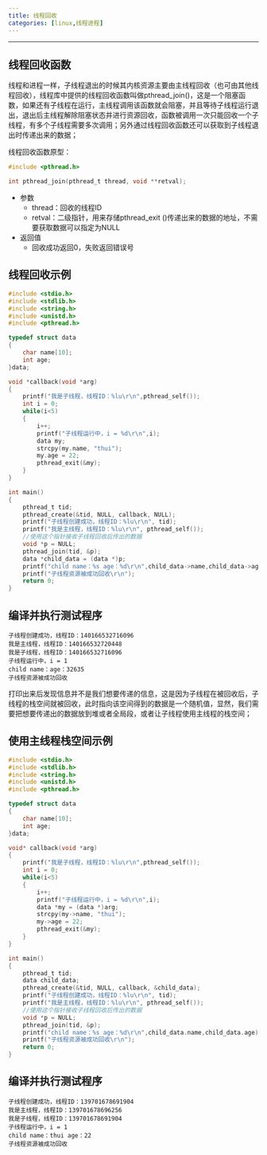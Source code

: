 ```yaml
---
title: 线程回收
categories: [linux,线程进程]
---
```


--------------

## 线程回收函数

线程和进程一样，子线程退出的时候其内核资源主要由主线程回收（也可由其他线程回收），线程库中提供的线程回收函数叫做pthread_join()，这是一个阻塞函数，如果还有子线程在运行，主线程调用该函数就会阻塞，并且等待子线程运行退出，退出后主线程解除阻塞状态并进行资源回收，函数被调用一次只能回收一个子线程，有多个子线程需要多次调用；另外通过线程回收函数还可以获取到子线程退出时传递出来的数据；

线程回收函数原型：

~~~c
#include <pthread.h>

int pthread_join(pthread_t thread, void **retval);
~~~

- 参数
  - thread：回收的线程ID
  - retval：二级指针，用来存储pthread_exit ()传递出来的数据的地址，不需要获取数据可以指定为NULL
- 返回值
  - 回收成功返回0，失败返回错误号

## 线程回收示例

~~~c
#include <stdio.h>
#include <stdlib.h>
#include <string.h>
#include <unistd.h>
#include <pthread.h>

typedef struct data
{
    char name[10];
    int age;
}data;

void *callback(void *arg)
{
    printf("我是子线程，线程ID：%lu\r\n",pthread_self());
    int i = 0;
    while(i<5)
    {
        i++;
        printf("子线程运行中，i = %d\r\n",i);
        data my;
        strcpy(my.name, "thui");
        my.age = 22;
        pthread_exit(&my);
    }
}

int main()
{
    pthread_t tid;
    pthread_create(&tid, NULL, callback, NULL);
    printf("子线程创建成功，线程ID：%lu\r\n", tid);
    printf("我是主线程，线程ID：%lu\r\n", pthread_self());
    //使用这个指针接收子线程回收后传出的数据
    void *p = NULL;
    pthread_join(tid, &p);
    data *child_data = (data *)p;
    printf("child name：%s age：%d\r\n",child_data->name,child_data->age);
    printf("子线程资源被成功回收\r\n");
    return 0;
}
~~~

## 编译并执行测试程序

~~~shell
子线程创建成功，线程ID：140166532716096
我是主线程，线程ID：140166532720448
我是子线程，线程ID：140166532716096
子线程运行中，i = 1
child name：age：32635
子线程资源被成功回收
~~~

打印出来后发现信息并不是我们想要传递的信息，这是因为子线程在被回收后，子线程的栈空间就被回收，此时指向该空间得到的数据是一个随机值，显然，我们需要把想要传递出的数据放到堆或者全局段，或者让子线程使用主线程的栈空间；

## 使用主线程栈空间示例

~~~c
#include <stdio.h>
#include <stdlib.h>
#include <string.h>
#include <unistd.h>
#include <pthread.h>

typedef struct data
{
    char name[10];
    int age;
}data;

void* callback(void *arg)
{
    printf("我是子线程，线程ID：%lu\r\n",pthread_self());
    int i = 0;
    while(i<5)
    {
        i++;
        printf("子线程运行中，i = %d\r\n",i);
        data *my = (data *)arg;
        strcpy(my->name, "thui");
        my->age = 22;
        pthread_exit(&my);
    }
}

int main()
{
    pthread_t tid;
    data child_data;
    pthread_create(&tid, NULL, callback, &child_data);
    printf("子线程创建成功，线程ID：%lu\r\n", tid);
    printf("我是主线程，线程ID：%lu\r\n", pthread_self());
    //使用这个指针接收子线程回收后传出的数据
    void *p = NULL;
    pthread_join(tid, &p);
    printf("child name：%s age：%d\r\n",child_data.name,child_data.age);
    printf("子线程资源被成功回收\r\n");
    return 0;
}
~~~

## 编译并执行测试程序

~~~shell
子线程创建成功，线程ID：139701678691904
我是主线程，线程ID：139701678696256
我是子线程，线程ID：139701678691904
子线程运行中，i = 1
child name：thui age：22
子线程资源被成功回收
~~~

